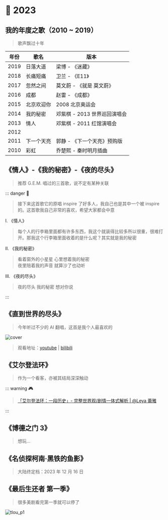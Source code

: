# 🐇 2023

## 我的年度之歌（2010 ~ 2019）

> 歌声飘过十年

| 年份 | 歌名       | 版本                         |
| ---- | ---------- | ---------------------------- |
| 2019 | 日落大道   | 梁博 - 《迷藏》              |
| 2018 | 长痛短痛   | 卫兰 - 《E11》               |
| 2017 | 忽然之间   | 莫文蔚 - 《就是 莫文蔚》     |
| 2016 | 成都       | 赵雷 - 《成都》              |
| 2015 | 北京欢迎你 | 2008 北京奥运会              |
| 2014 | 我的秘密   | 邓紫棋 - 2013 世界巡回演唱会 |
| 2013 | 情人       | 邓紫棋 - 2011 红馆演唱会     |
| 2012 |            |                              |
| 2011 | 下一个天亮 | 郭静 - 《下一个天亮》预购版  |
| 2010 | 彩虹       | 乔楚熙 - 秦时明月插曲        |

## 《情人》-《我的秘密》-《夜的尽头》

> 推荐 G.E.M. 唱过的三首歌，说不定有某种关联

::: danger 🎵

> 接下来这首歌它的原唱 inspire 了好多人，我自己也是其中一个被 inspire 的。这首歌我自己非常的喜欢，希望大家都会中意

I. 《情人》

> 每个人的行李箱里面都有许多东西，我这个就装得比较多所以很重，很难打开。那我这个行李箱里面收着的是什么呢？其实就是我的秘密

II. 《我的秘密》

> 看着窗外的小星星 心里想着我的秘密  
> 夜里陪着我的声音 就算沙了也动听

III. 《夜的尽头》

> 夜的尽头 我的秘密 想对你说

:::

## 《直到世界的尽头》

> 今年听过不少的 AI 翻唱，这首是我个人最喜欢的

![cover](https://s1.imagehub.cc/images/2023/12/12/c14a8c2247af801c0b6f6b4005850fc0.webp)

> 观看地址：[youtube](https://youtu.be/uCNAvgjaKQw?list=RDuCNAvgjaKQw) | [bilibili](https://www.bilibili.com/video/BV1CG411i7MV/)

## 《艾尔登法环》

> 作为一个看客，亦被其结局深深触动

::: warning 🎮

> [「艾尔登法环：一段历史」- 完整世界观/剧情一体式解析 | @Leya 蕾雅](https://www.bilibili.com/video/BV1AY411E71m/)

:::

## 《博德之门 3》

> 想玩...

## 《名侦探柯南·黑铁的鱼影》

> 大陆终定档：2023 年 12 月 16 日

## 《最后生还者 第一季》

> 很多美剧看完第一季就可以停了

![tlou_p1](https://s1.imagehub.cc/images/2024/01/09/42044838991abacc92ee3537699068d8.webp)
